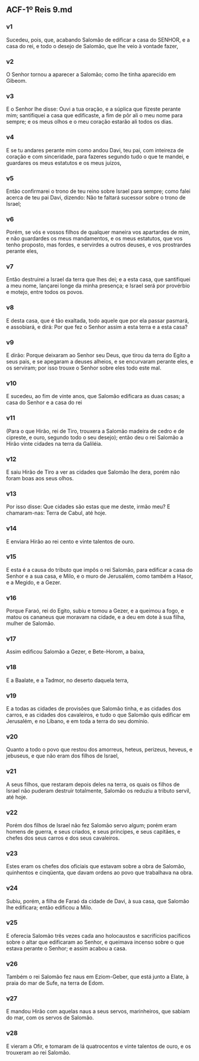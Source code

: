 ## ACF-1º Reis 9.md
### v1
 Sucedeu, pois, que, acabando Salomão de edificar a casa do SENHOR, e a casa do rei, e todo o desejo de Salomão, que lhe veio à vontade fazer,
### v2
 O Senhor tornou a aparecer a Salomão; como lhe tinha aparecido em Gibeom.
### v3
 E o Senhor lhe disse: Ouvi a tua oração, e a súplica que fizeste perante mim; santifiquei a casa que edificaste, a fim de pôr ali o meu nome para sempre; e os meus olhos e o meu coração estarão ali todos os dias.
### v4
 E se tu andares perante mim como andou Davi, teu pai, com inteireza de coração e com sinceridade, para fazeres segundo tudo o que te mandei, e guardares os meus estatutos e os meus juízos,
### v5
 Então confirmarei o trono de teu reino sobre Israel para sempre; como falei acerca de teu pai Davi, dizendo: Não te faltará sucessor sobre o trono de Israel;
### v6
 Porém, se vós e vossos filhos de qualquer maneira vos apartardes de mim, e não guardardes os meus mandamentos, e os meus estatutos, que vos tenho proposto, mas fordes, e servirdes a outros deuses, e vos prostrardes perante eles,
### v7
 Então destruirei a Israel da terra que lhes dei; e a esta casa, que santifiquei a meu nome, lançarei longe da minha presença; e Israel será por provérbio e motejo, entre todos os povos.
### v8
 E desta casa, que é tão exaltada, todo aquele que por ela passar pasmará, e assobiará, e dirá: Por que fez o Senhor assim a esta terra e a esta casa?
### v9
 E dirão: Porque deixaram ao Senhor seu Deus, que tirou da terra do Egito a seus pais, e se apegaram a deuses alheios, e se encurvaram perante eles, e os serviram; por isso trouxe o Senhor sobre eles todo este mal.
### v10
 E sucedeu, ao fim de vinte anos, que Salomão edificara as duas casas; a casa do Senhor e a casa do rei
### v11
 (Para o que Hirão, rei de Tiro, trouxera a Salomão madeira de cedro e de cipreste, e ouro, segundo todo o seu desejo); então deu o rei Salomão a Hirão vinte cidades na terra da Galiléia.
### v12
 E saiu Hirão de Tiro a ver as cidades que Salomão lhe dera, porém não foram boas aos seus olhos.
### v13
 Por isso disse: Que cidades são estas que me deste, irmão meu? E chamaram-nas: Terra de Cabul, até hoje.
### v14
 E enviara Hirão ao rei cento e vinte talentos de ouro.
### v15
 E esta é a causa do tributo que impôs o rei Salomão, para edificar a casa do Senhor e a sua casa, e Milo, e o muro de Jerusalém, como também a Hasor, e a Megido, e a Gezer.
### v16
 Porque Faraó, rei do Egito, subiu e tomou a Gezer, e a queimou a fogo, e matou os cananeus que moravam na cidade, e a deu em dote à sua filha, mulher de Salomão.
### v17
 Assim edificou Salomão a Gezer, e Bete-Horom, a baixa,
### v18
 E a Baalate, e a Tadmor, no deserto daquela terra,
### v19
 E a todas as cidades de provisões que Salomão tinha, e as cidades dos carros, e as cidades dos cavaleiros, e tudo o que Salomão quis edificar em Jerusalém, e no Líbano, e em toda a terra do seu domínio.
### v20
 Quanto a todo o povo que restou dos amorreus, heteus, perizeus, heveus, e jebuseus, e que não eram dos filhos de Israel,
### v21
 A seus filhos, que restaram depois deles na terra, os quais os filhos de Israel não puderam destruir totalmente, Salomão os reduziu a tributo servil, até hoje.
### v22
 Porém dos filhos de Israel não fez Salomão servo algum; porém eram homens de guerra, e seus criados, e seus príncipes, e seus capitães, e chefes dos seus carros e dos seus cavaleiros.
### v23
 Estes eram os chefes dos oficiais que estavam sobre a obra de Salomão, quinhentos e cinqüenta, que davam ordens ao povo que trabalhava na obra.
### v24
 Subiu, porém, a filha de Faraó da cidade de Davi, à sua casa, que Salomão lhe edificara; então edificou a Milo.
### v25
 E oferecia Salomão três vezes cada ano holocaustos e sacrifícios pacíficos sobre o altar que edificaram ao Senhor, e queimava incenso sobre o que estava perante o Senhor; e assim acabou a casa.
### v26
 Também o rei Salomão fez naus em Eziom-Geber, que está junto a Elate, à praia do mar de Sufe, na terra de Edom.
### v27
 E mandou Hirão com aquelas naus a seus servos, marinheiros, que sabiam do mar, com os servos de Salomão.
### v28
 E vieram a Ofir, e tomaram de lá quatrocentos e vinte talentos de ouro, e os trouxeram ao rei Salomão.

